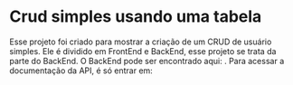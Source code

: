 # Crud simples usando uma tabela

Esse projeto foi criado para mostrar a criação de um CRUD de usuário simples. Ele é dividido em FrontEnd e BackEnd, esse projeto se trata da parte do BackEnd. O BackEnd pode ser encontrado aqui: . Para acessar a documentação da API, é só entrar em: 